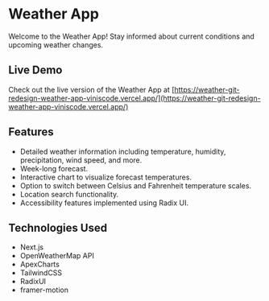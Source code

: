 # Weather App

Welcome to the Weather App! Stay informed about current conditions and upcoming weather changes.

## Live Demo

Check out the live version of the Weather App at [https://weather-git-redesign-weather-app-viniscode.vercel.app/](https://weather-git-redesign-weather-app-viniscode.vercel.app/)

## Features

- Detailed weather information including temperature, humidity, precipitation, wind speed, and more.
- Week-long forecast.
- Interactive chart to visualize forecast temperatures.
- Option to switch between Celsius and Fahrenheit temperature scales.
- Location search functionality.
- Accessibility features implemented using Radix UI.

## Technologies Used

- Next.js
- OpenWeatherMap API
- ApexCharts
- TailwindCSS
- RadixUI
- framer-motion
